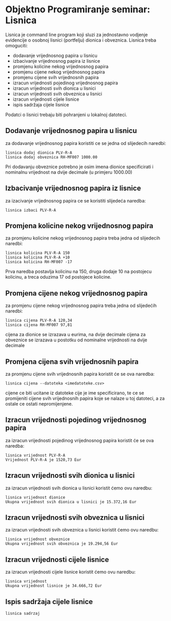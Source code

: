 # Objektno Programiranje seminar: Lisnica

Lisnica je command line program koji sluzi za jednostavno vodjenje evidencije o osobnoj lisnici (portfelju)
dionica i obveznica. Lisnica treba omoguciti:

- dodavanje vrijednosnog papira u lisnicu
- izbacivanje vrijednosnog papira iz lisnice
- promjenu kolicine nekog vrijednosnog papira
- promjenu cijene nekog vrijednosnog papira
- promjenu cijene svih vrijednosnih papira
- izracun vrijednosti pojedinog vrijednosnog papira
- izracun vrijednosti svih dionica u lisnici
- izracun vrijednosti svih obveznica u lisnici
- izracun vrijednosti cijele lisnice
- ispis sadržaja cijele lisnice

Podatci o lisnici trebaju biti pohranjeni u lokalnoj datoteci.

## Dodavanje vrijednosnog papira u lisnicu

za dodavanje vrijednosnog papira koristiti ce se jedna od slijedecih naredbi:

```
lisnica dodaj dionica PLV-R-A
lisnica dodaj obveznica RH-MF007 1000.00
```

Pri dodavanju obveznice potrebno je osim imena dionice specificirati i nominalnu
vrijednost na dvije decimale (u primjeru 1000.00)

## Izbacivanje vrijednosnog papira iz lisnice

za izacivanje vrijednosnog papira ce se koristiti slijedeća naredba:

```
lisnica izbaci PLV-R-A
```

## Promjena kolicine nekog vrijednosnog papira

za promjenu kolicine nekog vrijednosnog papira treba jedna od slijedecih naredbi:

```
lisnica kolicina PLV-R-A 150
lisnica kolicina PLV-R-A +10
lisnica kolicina RH-MF007 -17
```

Prva naredba postavlja kolicinu na 150, druga dodaje 10 na postojecu kolicinu, a
treca oduzima 17 od postojece kolicine.

## Promjena cijene nekog vrijednosnog papira

za promjenu cijene nekog vrijednosnog papira treba jedna od slijedećih naredbi:

```
lisnica cijena PLV-R-A 120,34
lisnica cijena RH-MF007 97,81
```

cijena za dionice se izrazava u eurima, na dvije decimale
cijena za obveznice se izrazava u postotku od nominalne vrijednosti na dvije decimale

## Promjena cijena svih vrijednosnih papira

za promjenu cijene svih vrijednosnih papira koristit će se ova naredba:

```
lisnica cijena --datoteka <imedatoteke.csv>
```

cijene ce biti ucitane iz datoteke cije je ime specificirano, te ce se promijeniti cijene
svih vrijednosnih papira koje se nalaze u toj datoteci, a za ostale ce ostati nepromijenjene.

## Izracun vrijednosti pojedinog vrijednosnog papira

za izracun vrijednosti pojedinog vrijednosnog papira koristit će se ova naredba:

```
lisnica vrijednost PLV-R-A
Vrijednost PLV-R-A je 1520,73 Eur
```

## Izracun vrijednosti svih dionica u lisnici

za izracun vrijednosti svih dionica u lisnici koristit ćemo ovu naredbu:

```
lisnica vrijednost dionice
Ukupna vrijednost svih dionica u lisnici je 15.372,16 Eur
```

## Izracun vrijednosti svih obveznica u lisnici

za izracun vrijednosti svih obveznica u lisnici koristit ćemo ovu naredbu:

```
lisnica vrijednost obveznice
Ukupna vrijednost svih obveznica je 19.294,56 Eur
```

## Izracun vrijednosti cijele lisnice

za izracun vrijednosti cijele lisnice koristit ćemo ovu naredbu:

```
lisnica vrijednost
Ukupna vrijednost lisnice je 34.666,72 Eur
```

## Ispis sadržaja cijele lisnice

```
lisnica sadrzaj

```
